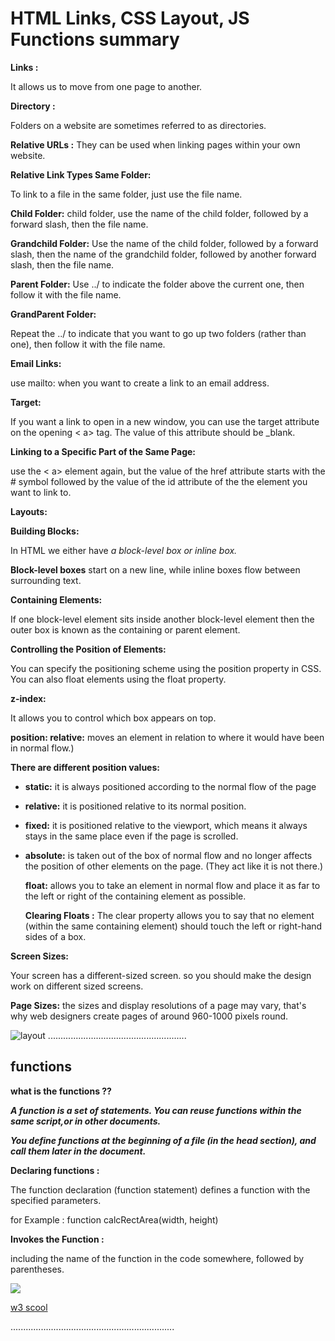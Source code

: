 # HTML Links, CSS Layout, JS Functions summary

**Links :**

It allows us to move from one page to another. 

**Directory :**

Folders on a website are sometimes referred to as directories. 

**Relative URLs :**
They can be used when linking pages within your own website. 


**Relative Link Types Same Folder:**

To link to a file in the same folder, just use the file name.

**Child Folder:**
child folder, use the name of the child folder, followed by a forward slash, then the file name.
 
**Grandchild Folder:**
Use the name of the child folder, followed by a forward slash, then the name of the grandchild folder, followed by another forward slash, then the file name. 

**Parent Folder:**
Use ../ to indicate the folder above the current one, then follow it with the file name.

**GrandParent Folder:**

Repeat the ../ to indicate that you want to go up two folders (rather than one), then follow it with the file name.

>>>>>>>>>>>>>>>>>>>>>>>>>>>>>>>>>>>>>>>>>>>>>>

**Email Links:**

use mailto: when you want to create a link to an email address.

**Target:**

If you want a link to open in a new window, you can use the target attribute on the opening < a> tag. The value of this attribute should be _blank. 

**Linking to a Specific Part of the Same Page:**

use the < a> element again, but the value of the href attribute starts with the # symbol followed by the value of the id attribute of the the element you want to link to.

>>>>>>>>>>>>>>>>>>>>>>>>>>>>>>>>>>>>>>>>

**Layouts:**

 **Building Blocks:**

 In HTML we either have *a block-level box or inline box.*

 **Block-level boxes** start on a new line, while inline boxes flow between surrounding text.

 **Containing Elements:**

 If one block-level element sits inside another block-level element then the outer box is known as the containing or parent element.

**Controlling the Position of Elements:**

You can specify the positioning scheme using the position property in CSS. You can also float elements using the float property.

**z-index:**

It allows you to control which box appears on top.

**position: relative:**  moves an element in relation to where it would have been in normal flow.)

**There are different position values:**

* **static:** it is always positioned according to the normal flow of the page

* **relative:** it is positioned relative to its normal position.


* **fixed:** it is positioned relative to the viewport, which means it always stays in the same place even if the page is scrolled.

* **absolute:**  is taken out of the box of normal flow and no longer affects the position of other elements on the page. (They act like it is not there.) 


  **float:** allows you to take an element in normal flow and place it as far to the left or right of the containing element as possible.

  


  **Clearing Floats :**
The clear property allows you to say that no element (within the same containing element) should touch the left or right-hand sides of a box.

**Screen Sizes:**

Your screen has a different-sized screen. so you should make the design work on different sized screens. 

**Page Sizes:**
the sizes and display resolutions of a page may vary, that's why web designers create pages of around 960-1000 pixels round.



![layout]( https://data-flair.training/blogs/wp-content/uploads/sites/2/2020/07/HTML-Layout-df.jpg)
.......................................................


## functions 

**what is the functions ??**

***A function is a set of statements. You can reuse functions within the same script,or in other documents.*** 

***You define functions at the beginning of a file (in the head section), and call them later in the document.***

>>>>>>>>>>>>>>>>>>>>>>>>>>>>>>>>>>>>>>>>>>>>>>>>

>>>>>>>>>>>>>>>>>>>>>>>>>>>>>>>>>>>>>>>>


**Declaring functions :**

The function declaration (function statement) defines a function with the specified parameters.

for Example : 
function calcRectArea(width, height)


>>>>>>>>>>>>>>>>>>>>>>>>>>>>>>>>>>>>>>>>>>>>>>>>>>


**Invokes the Function :**

including the name of the function in the code somewhere, followed by parentheses.


![](https://dmitripavlutin.com/static/7035b35b8d8dce31376d9839065e58f7/19891/2-1.png )


[w3 scool]( https://www.w3schools.com/js/js_functions.asp)


.................................................................







